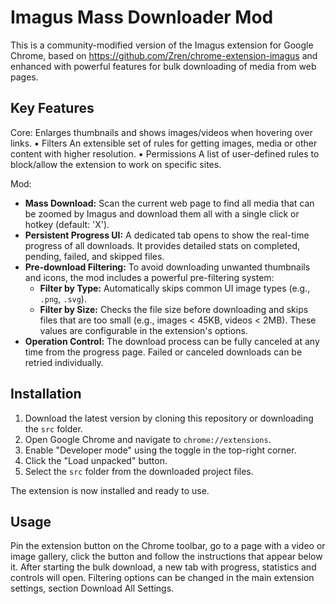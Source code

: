 # Imagus Mass Downloader Mod

This is a community-modified version of the Imagus extension for Google Chrome, based on https://github.com/Zren/chrome-extension-imagus and enhanced with powerful features for bulk downloading of media from web pages.

## Key Features
Core:
Enlarges thumbnails and shows images/videos when hovering over links.
▪ Filters
An extensible set of rules for getting images, media or other content with higher resolution.
▪ Permissions
A list of user-defined rules to block/allow the extension to work on specific sites.

Mod:
- **Mass Download:** Scan the current web page to find all media that can be zoomed by Imagus and download them all with a single click or hotkey (default: 'X').
- **Persistent Progress UI:** A dedicated tab opens to show the real-time progress of all downloads. It provides detailed stats on completed, pending, failed, and skipped files.
- **Pre-download Filtering:** To avoid downloading unwanted thumbnails and icons, the mod includes a powerful pre-filtering system:
  - **Filter by Type:** Automatically skips common UI image types (e.g., `.png`, `.svg`).
  - **Filter by Size:** Checks the file size before downloading and skips files that are too small (e.g., images < 45KB, videos < 2MB). These values are configurable in the extension's options.
- **Operation Control:** The download process can be fully canceled at any time from the progress page. Failed or canceled downloads can be retried individually.

## Installation

1. Download the latest version by cloning this repository or downloading the `src` folder.
2. Open Google Chrome and navigate to `chrome://extensions`.
3. Enable "Developer mode" using the toggle in the top-right corner.
4. Click the "Load unpacked" button.
5. Select the `src` folder from the downloaded project files.

The extension is now installed and ready to use.

## Usage
Pin the extension button on the Chrome toolbar, go to a page with a video or image gallery, click the button and follow the instructions that appear below it. After starting the bulk download, a new tab with progress, statistics and controls will open. Filtering options can be changed in the main extension settings, section Download All Settings.
